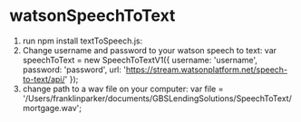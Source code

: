 # watsonSpeechToText
1) run npm install
textToSpeech.js:
2) Change username and password to your watson speech to text:
var speechToText = new SpeechToTextV1({
	username: 'username',
	password: 'password',
	url: 'https://stream.watsonplatform.net/speech-to-text/api/'
});
3) change path to a wav file on your computer:
var file = '/Users/franklinparker/documents/GBSLendingSolutions/SpeechToText/mortgage.wav';
